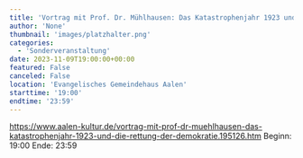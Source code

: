 ```yaml
---
title: 'Vortrag mit Prof. Dr. Mühlhausen: Das Katastrophenjahr 1923 und die Rettung der Demokratie'
author: 'None'
thumbnail: 'images/platzhalter.png'
categories:
  - 'Sonderveranstaltung'
date: 2023-11-09T19:00:00+00:00
featured: False
canceled: False
location: 'Evangelisches Gemeindehaus Aalen'
starttime: '19:00'
endtime: '23:59'
---
```

https://www.aalen-kultur.de/vortrag-mit-prof-dr-muehlhausen-das-katastrophenjahr-1923-und-die-rettung-der-demokratie.195126.htm
Beginn: 19:00
 Ende: 23:59